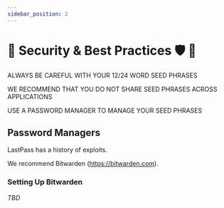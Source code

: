 ```yaml
---
sidebar_position: 2
---
```


# 🚨 Security & Best Practices 🛡️ 👀

ALWAYS BE CAREFUL WITH YOUR 12/24 WORD SEED PHRASES

WE RECOMMEND THAT YOU DO NOT SHARE SEED PHRASES ACROSS APPLICATIONS

USE A PASSWORD MANAGER TO MANAGE YOUR SEED PHRASES


## Password Managers

LastPass has a history of exploits.

We recommend Bitwarden (https://bitwarden.com).

### Setting Up Bitwarden

_TBD_
